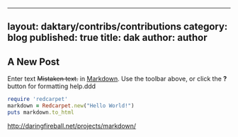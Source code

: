 
---
layout: daktary/contribs/contributions
category: blog
published: true
title: dak
author: author
---

## A New Post

Enter text ~~Mistaken text.~~ in [Markdown](http://daringfireball.net/projects/markdown/). Use the toolbar above, or click the **?** button for formatting help.ddd

```ruby
require 'redcarpet'
markdown = Redcarpet.new("Hello World!")
puts markdown.to_html
```
http://daringfireball.net/projects/markdown/
